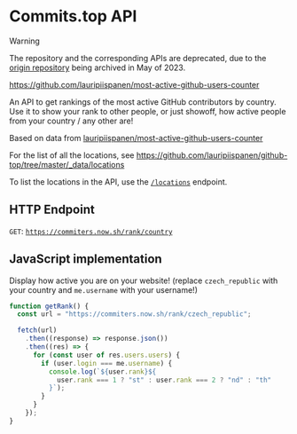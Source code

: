 # Commits.top API

> [!WARNING]
> The repository and the corresponding APIs are deprecated, due to the [origin repository](https://github.com/lauripiispanen/most-active-github-users-counter) being archived in May of 2023.

https://github.com/lauripiispanen/most-active-github-users-counter

An API to get rankings of the most active GitHub contributors by country. Use it to show your rank to other people, or just showoff, how active people from your country / any other are!

Based on data from [lauripiispanen/most-active-github-users-counter](https://github.com/lauripiispanen/most-active-github-users-counter)

For the list of all the locations, see https://github.com/lauripiispanen/github-top/tree/master/_data/locations

To list the locations in the API, use the [`/locations`](https://commiters.now.sh/locations) endpoint.

## HTTP Endpoint
`GET`: [`https://commiters.now.sh/rank/country`](https://commiters.now.sh/rank/worldwide)

## JavaScript implementation
Display how active you are on your website! (replace `czech_republic` with your country and `me.username` with your username!)
```js
function getRank() {
  const url = "https://commiters.now.sh/rank/czech_republic";

  fetch(url)
    .then((response) => response.json())
    .then((res) => {
      for (const user of res.users.users) {
        if (user.login === me.username) {
          console.log(`${user.rank}${
            user.rank === 1 ? "st" : user.rank === 2 ? "nd" : "th"
          }`);
        }
      }
    });
}
```
